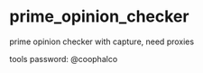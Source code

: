 # prime_opinion_checker
prime opinion checker with capture, need proxies



tools password: @coophalco
